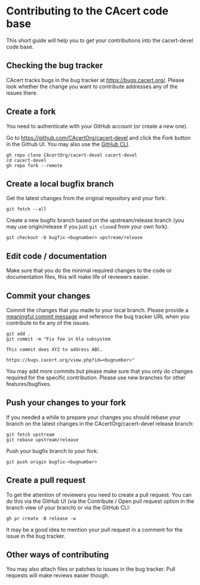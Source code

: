 # Contributing to the CAcert code base

This short guide will help you to get your contributions into the cacert-devel
code base.

## Checking the bug tracker

CAcert tracks bugs in the bug tracker at https://bugs.cacert.org/. Please look
whether the change you want to contribute addresses any of the issues there.

## Create a fork

You need to authenticate with your GitHub account (or create a new one).

Go to https://github.com/CAcertOrg/cacert-devel and click the *Fork* button in
the Github UI. You may also use the
[GitHub CLI](https://cli.github.com/manual/).

```
gh repo clone CAcertOrg/cacert-devel cacert-devel
cd cacert-devel
gh repo fork --remote
```

## Create a local bugfix branch

Get the latest changes from the original repository and your fork:

```
git fetch --all
```

Create a new bugfix branch based on the upstream/release branch (you may use
origin/release if you just `git clone`d from your own fork).

```
git checkout -b bugfix-<bugnumber> upstream/release
```

## Edit code / documentation

Make sure that you do the minimal required changes to the code or documentation
files, this will make life of reviewers easier.

## Commit your changes

Commit the changes that you made to your local branch. Please provide a
[meaningful commit message](https://chris.beams.io/posts/git-commit/) and
reference the bug tracker URL when you contribute to fix any of the issues.

```
git add .
git commit -m "Fix foo in bla subsystem

This commit does XYZ to address ABC.

https://bugs.cacert.org/view.php?id=<bugnumber>"
```

You may add more commits but please make sure that you only do changes required
for the specific contribution. Please use new branches for other
features/bugfixes.

## Push your changes to your fork

If you needed a while to prepare your changes you should rebase your branch on
the latest changes in the CAcertOrg/cacert-devel release branch:

```
git fetch upstream
git rebase upstream/release
```

Push your bugfix branch to your fork:

```
git push origin bugfix-<bugnumber>
```

## Create a pull request

To get the attention of reviewers you need to create a pull request. You can do
this via the GitHub UI (via the Contribute / Open pull request option in the
branch view of your branch) or via the GitHub CLI:

```
gh pr create -B release -w
```

It may be a good idea to mention your pull request in a comment for the issue
in the bug tracker.

## Other ways of contributing

You may also attach files or patches to issues in the bug tracker. Pull
requests will make reviews easier though.

